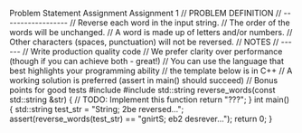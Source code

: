 Problem Statement Assignment
Assignment 1
// PROBLEM DEFINITION
// ------------------
// Reverse each word in the input string.
// The order of the words will be unchanged.
// A word is made up of letters and/or numbers.
// Other characters (spaces, punctuation) will not be reversed.
// NOTES
// ------
// Write production quality code
// We prefer clarity over performance (though if you can achieve both - great!)
// You can use the language that best highlights your programming ability
// the template below is in C++
// A working solution is preferred (assert in main() should succeed)
// Bonus points for good tests
#include <string>
#include <cassert>
std::string reverse_words(const std::string &str)
{
// TODO: Implement this function
return "???";
}
int main()
{
std::string test_str = "String; 2be reversed...";
assert(reverse_words(test_str) == "gnirtS; eb2 desrever...");
return 0;
}
